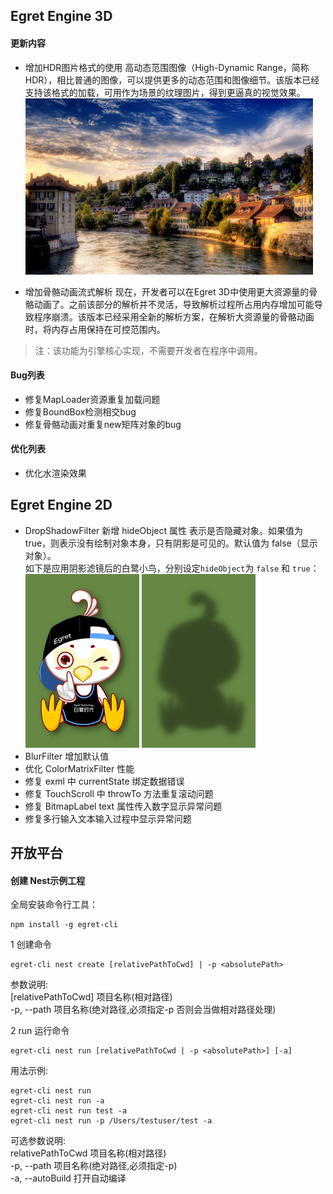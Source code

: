 ## Egret Engine 3D  

#### 更新内容
* 增加HDR图片格式的使用
高动态范围图像（High-Dynamic Range，简称HDR），相比普通的图像，可以提供更多的动态范围和图像细节。该版本已经支持该格式的加载，可用作为场景的纹理图片，得到更逼真的视觉效果。
![bern_hdr][]    

* 增加骨骼动画流式解析
现在，开发者可以在Egret 3D中使用更大资源量的骨骼动画了。之前该部分的解析并不灵活，导致解析过程所占用内存增加可能导致程序崩溃。该版本已经采用全新的解析方案，在解析大资源量的骨骼动画时，将内存占用保持在可控范围内。    
>注：该功能为引擎核心实现，不需要开发者在程序中调用。   

#### Bug列表
* 修复MapLoader资源重复加载问题
* 修复BoundBox检测相交bug
* 修复骨骼动画对重复new矩阵对象的bug

#### 优化列表
* 优化水渲染效果

## Egret Engine 2D    

* DropShadowFilter 新增 hideObject 属性
表示是否隐藏对象。如果值为 true，则表示没有绘制对象本身，只有阴影是可见的。默认值为 false（显示对象）。  
如下是应用阴影滤镜后的白鹭小鸟，分别设定`hideObject`为 `false` 和 `true`：       
    ![egret-bird-filter-shadow][]    ![egret-bird-filter-shadow-hide][]          
* BlurFilter 增加默认值
* 优化 ColorMatrixFilter 性能
* 修复 exml 中 currentState 绑定数据错误
* 修复 TouchScroll 中 throwTo 方法重复滚动问题
* 修复 BitmapLabel text 属性传入数字显示异常问题
* 修复多行输入文本输入过程中显示异常问题

## 开放平台    

#### 创建 Nest示例工程
全局安装命令行工具：    
```
npm install -g egret-cli
```    
1 创建命令    
```
egret-cli nest create [relativePathToCwd] | -p <absolutePath>
```    
参数说明:    
    [relativePathToCwd]       项目名称(相对路径)    
    -p, --path <absolutePath> 项目名称(绝对路径,必须指定-p 否则会当做相对路径处理)    

2 run 运行命令    
```
egret-cli nest run [relativePathToCwd | -p <absolutePath>] [-a]
```    

用法示例:    
```
egret-cli nest run
egret-cli nest run -a
egret-cli nest run test -a
egret-cli nest run -p /Users/testuser/test -a 
```

可选参数说明:    
    relativePathToCwd         项目名称(相对路径)    
    -p, --path <absolutePath> 项目名称(绝对路径,必须指定-p)    
    -a, --autoBuild           打开自动编译

[bern_hdr]: 5791e02548192.jpg
[egret-bird-filter-shadow]: 5791e0255665b.png
[egret-bird-filter-shadow-hide]: 5791e0253bbb2.png

<!--Engine2D/releaseNote/egret-3-1-4/-->